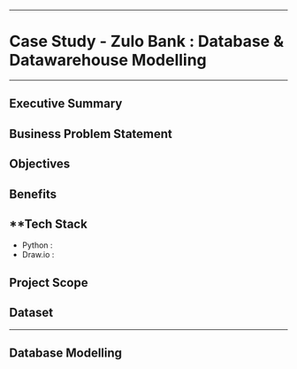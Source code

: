 
---
# **Case Study -  Zulo Bank : Database & Datawarehouse  Modelling**
---
## **Executive Summary**


## **Business Problem Statement**


## **Objectives**


## **Benefits**


## **Tech Stack
- Python : 
- Draw.io :

## **Project Scope**


## **Dataset**

---

## **Database Modelling**
